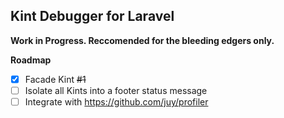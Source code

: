 Kint Debugger for Laravel
--------------

**Work in Progress. Reccomended for the bleeding edgers only.**

**Roadmap**
- [x] Facade Kint <del>#1</del>
- [ ] Isolate all Kints into a footer status message
- [ ] Integrate with https://github.com/juy/profiler
